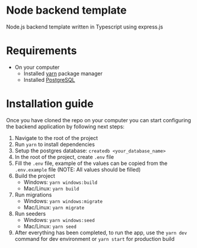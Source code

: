 # Node backend template
Node.js backend template written in Typescript using express.js

# Requirements
- On your computer
    * Installed [yarn](https://yarnpkg.com/) package manager
    * Installed [PostgreSQL](https://www.postgresql.org/)

# Installation guide

Once you have cloned the repo on your computer you
can start configuring the backend application by
following next steps:

1. Navigate to the root of the project
2. Run `yarn` to install dependencies
3. Setup the postgres database: `createdb <your_database_name>`
4. In the root of the project, create `.env` file
5. Fill the `.env` file, example of the values can
   be copied from the `.env.example` file (NOTE: All values should be filled)
6. Build the project
    - Windows: `yarn windows:build`
    - Mac/Linux: `yarn build`
7. Run migrations
    - Windows: `yarn windows:migrate`
    - Mac/Linux: `yarn migrate`
8. Run seeders
    - Windows: `yarn windows:seed`
    - Mac/Linux: `yarn seed`
9. After everything has been completed, to run the
   app, use the `yarn dev` command for dev environment 
   or `yarn start` for production build

